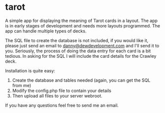 # tarot
A simple app for displaying the meaning of Tarot cards in a layout. The app is in early stages of development and needs more layouts programmed. The app can handle multiple types of decks.

The SQL file to create the database is not included, if you would like it, please just send an email to danny@dewdevelopment.com and I'll send it to you. Seriously, the process of doing the data entry for each card is a bit tedious. In asking for the SQL I will include the card details for the Crawley deck.

Installation is quite easy:
1) Create the database and tables needed (again, you can get the SQL from me)
2) Modify the config.php file to contain your details
3) Then upload all files to your server webroot.

If you have any questions feel free to send me an email.

